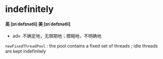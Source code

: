 # indefinitely

####  英  [ɪnˈdefɪnətli] 美  [ɪnˈdefɪnətli]

- adv. 不确定地，无限期地；模糊地，不明确地

`newFixedThreadPool`  : the pool contains a fixed set of threads ; idle threads are kept indefinitely
